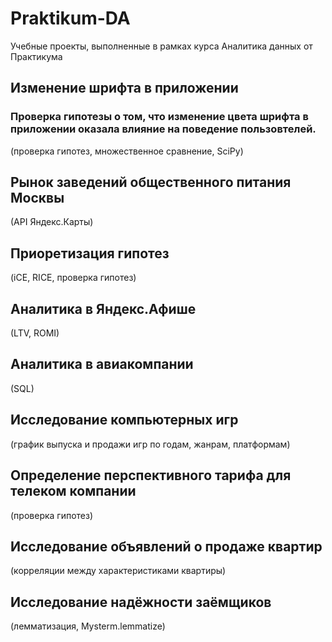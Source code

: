 # Praktikum-DA
Учебные проекты, выполненные в рамках курса Аналитика данных от Практикума

## Изменение шрифта в приложении
### Проверка гипотезы о том, что изменение цвета шрифта в приложении оказала влияние на поведение пользовтелей.
(проверка гипотез, множественное сравнение, SciPy)

## Рынок заведений общественного питания Москвы
(API Яндекс.Карты)

## Приоретизация гипотез
(iCE, RICE, проверка гипотез)

## Аналитика в Яндекс.Афише
(LTV, ROMI)

## Аналитика в авиакомпании
(SQL)

## Исследование компьютерных игр
(график выпуска и продажи игр по годам, жанрам, платформам)

## Определение перспективного тарифа для телеком компании
(проверка гипотез)

## Исследование объявлений о продаже квартир
(корреляции между характеристиками квартиры)

## Исследование надёжности заёмщиков
(лемматизация, Mysterm.lemmatize)









